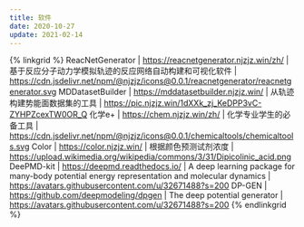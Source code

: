 ```yaml
---
title: 软件
date: 2020-10-27
update: 2021-02-14
---
```


{% linkgrid %}
ReacNetGenerator | https://reacnetgenerator.njzjz.win/zh/ | 基于反应分子动力学模拟轨迹的反应网络自动构建和可视化软件 | https://cdn.jsdelivr.net/npm/@njzjz/icons@0.0.1/reacnetgenerator/reacnetgenerator.svg
MDDatasetBuilder | https://mddatasetbuilder.njzjz.win/ | 从轨迹构建势能面数据集的工具 | https://pic.njzjz.win/1dXXk_zj_KeDPP3vC-ZYHPZcexTW0OR_Q
化学e+ | https://chem.njzjz.win/zh/ | 化学专业学生的必备工具 | https://cdn.jsdelivr.net/npm/@njzjz/icons@0.0.1/chemicaltools/chemicaltools.svg
Color | https://color.njzjz.win/ | 根据颜色预测试剂浓度 | https://upload.wikimedia.org/wikipedia/commons/3/31/Dipicolinic_acid.png
DeePMD-kit | https://deepmd.readthedocs.io/ | A deep learning package for many-body potential energy representation and molecular dynamics | https://avatars.githubusercontent.com/u/32671488?s=200
DP-GEN | https://github.com/deepmodeling/dpgen | The deep potential generator | https://avatars.githubusercontent.com/u/32671488?s=200
{% endlinkgrid %}


